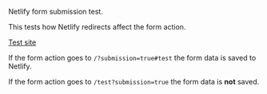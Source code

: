 Netlify form submission test.

This tests how Netlify redirects affect the form action.

[Test site](https://confident-lamport-0d13a6.netlify.app)

If the form action goes to `/?submission=true#test` the form data is saved to Netlify.

If the form action goes to `/test?submission=true` the form data is **not** saved.
